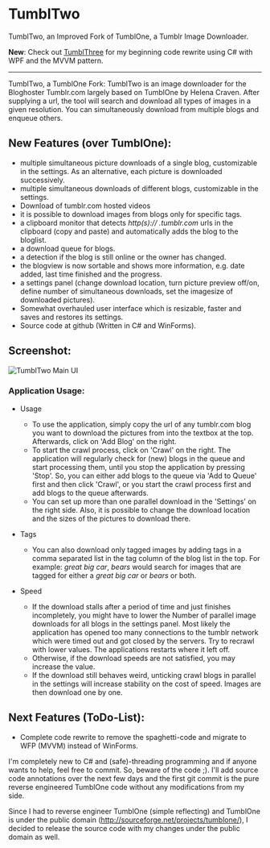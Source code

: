 # TumblTwo
TumblTwo, an Improved Fork of TumblOne, a Tumblr Image Downloader.

**New**: Check out [TumblThree](https://github.com/johanneszab/TumblThree) for my beginning code rewrite using C# with WPF and the MVVM pattern.
___
TumblTwo, a TumblOne Fork:
TumblTwo is an image downloader for the Bloghoster Tumblr.com largely
based on TumblOne by Helena Craven. After supplying a url, the tool 
will search and download all types of images in a given resolution.
You can simultaneously download from multiple blogs and enqueue others. 

## New Features (over TumblOne):
* multiple simultaneous picture downloads of a single blog, customizable in the settings. As an alternative, each picture is downloaded successively.
* multiple simultaneous downloads of different blogs, customizable in the settings.
* Download of tumblr.com hosted videos
* it is possible to download images from blogs only for specific tags.
* a clipboard monitor that detects *http(s):// .tumblr.com* urls in the clipboard (copy and paste) and automatically adds the blog to the bloglist.
* a download queue for blogs.
* a detection if the blog is still online or the owner has changed.
* the blogview is now sortable and shows more information, e.g. date added, last time finished and the progress.
* a settings panel (change download location, turn picture preview off/on, define number of simultaneous downloads, set the imagesize of downloaded pictures).
* Somewhat overhauled user interface which is resizable, faster and saves and restores its settings.
* Source code at github (Written in C# and WinForms).

## Screenshot:
![TumblTwo Main UI](http://www.jzab.de/sites/default/files/images/TumblrTwoUi201603.png?raw=true "TumblTwo Main UI")

### Application Usage: ###

* Usage
  * To use the application, simply copy the url of any tumblr.com blog you want to download the pictures from into the textbox at the top. Afterwards, click on 'Add Blog' on the right.
  * To start the crawl process, click on 'Crawl' on the right. The application will regularly check for (new) blogs in the queue and start processing them, until you stop the application by pressing 'Stop'. So, you can either add blogs to the queue via 'Add to Queue' first and then click 'Crawl', or you start the crawl process first and add blogs to the queue afterwards.
  * You can set up more than one parallel download in the 'Settings' on the right side. Also, it is possible to change the download location and the sizes of the pictures to download there.

* Tags

  * You can also download only tagged images by adding tags in a comma separated list in the tag column of the blog list in the top. For example: *great big car*, *bears* would search for images that are tagged for either a *great big car* or *bears* or both.

* Speed

  * If the download stalls after a period of time and just finishes incompletely, you might have to lower the Number of parallel image downloads for all blogs in the settings panel. Most likely the application has opened too many connections to the tumblr network which were timed out and got closed by the servers. Try to recrawl with lower values. The applications restarts where it left off.
  * Otherwise, if the download speeds are not satisfied, you may increase the value.
  * If the download still behaves weird, unticking crawl blogs in parallel in the settings will increase stability on the cost of speed. Images are then download one by one.

## Next Features (ToDo-List):

* Complete code rewrite to remove the spaghetti-code and migrate to WFP (MVVM) instead of WinForms.

I'm completely new to C# and (safe)-threading programming and if anyone 
wants to help, feel free to commit. So, beware of the code ;). I'll add
source code annotations over the next few days and the first git commit is
the pure reverse engineered TumblOne code without any modifications from my
side.

Since I had to reverse engineer TumblOne (simple reflecting) and TumblOne
is under the public domain (http://sourceforge.net/projects/tumblone/), I
decided to release the source code with my changes under the public domain
as well.